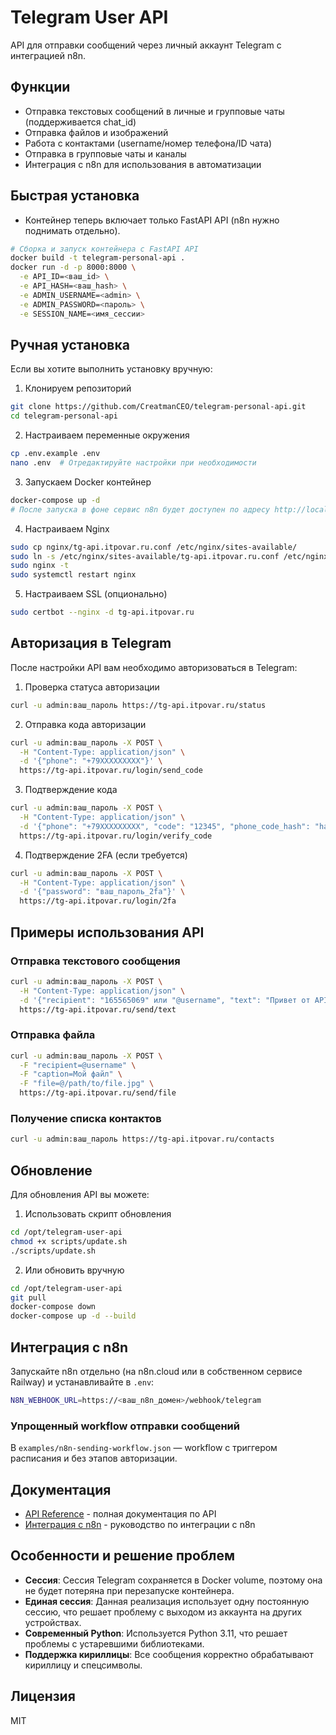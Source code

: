 # Telegram User API

API для отправки сообщений через личный аккаунт Telegram с интеграцией n8n.

## Функции

- Отправка текстовых сообщений в личные и групповые чаты (поддерживается chat_id)
- Отправка файлов и изображений
- Работа с контактами (username/номер телефона/ID чата)
- Отправка в групповые чаты и каналы
- Интеграция с n8n для использования в автоматизации

## Быстрая установка

- Контейнер теперь включает только FastAPI API (n8n нужно поднимать отдельно).

```bash
# Сборка и запуск контейнера с FastAPI API
docker build -t telegram-personal-api .
docker run -d -p 8000:8000 \
  -e API_ID=<ваш_id> \
  -e API_HASH=<ваш_hash> \
  -e ADMIN_USERNAME=<admin> \
  -e ADMIN_PASSWORD=<пароль> \
  -e SESSION_NAME=<имя_сессии>
```

## Ручная установка

Если вы хотите выполнить установку вручную:

1. Клонируем репозиторий
```bash
git clone https://github.com/CreatmanCEO/telegram-personal-api.git
cd telegram-personal-api
```

2. Настраиваем переменные окружения
```bash
cp .env.example .env
nano .env  # Отредактируйте настройки при необходимости
```

3. Запускаем Docker контейнер
```bash
docker-compose up -d
# После запуска в фоне сервис n8n будет доступен по адресу http://localhost:5678 (Basic Auth: admin/ваш_пароль)
```

4. Настраиваем Nginx
```bash
sudo cp nginx/tg-api.itpovar.ru.conf /etc/nginx/sites-available/
sudo ln -s /etc/nginx/sites-available/tg-api.itpovar.ru.conf /etc/nginx/sites-enabled/
sudo nginx -t
sudo systemctl restart nginx
```

5. Настраиваем SSL (опционально)
```bash
sudo certbot --nginx -d tg-api.itpovar.ru
```

## Авторизация в Telegram

После настройки API вам необходимо авторизоваться в Telegram:

1. Проверка статуса авторизации
```bash
curl -u admin:ваш_пароль https://tg-api.itpovar.ru/status
```

2. Отправка кода авторизации
```bash
curl -u admin:ваш_пароль -X POST \
  -H "Content-Type: application/json" \
  -d '{"phone": "+79XXXXXXXXX"}' \
  https://tg-api.itpovar.ru/login/send_code
```

3. Подтверждение кода
```bash
curl -u admin:ваш_пароль -X POST \
  -H "Content-Type: application/json" \
  -d '{"phone": "+79XXXXXXXXX", "code": "12345", "phone_code_hash": "hash_из_предыдущего_ответа"}' \
  https://tg-api.itpovar.ru/login/verify_code
```

4. Подтверждение 2FA (если требуется)
```bash
curl -u admin:ваш_пароль -X POST \
  -H "Content-Type: application/json" \
  -d '{"password": "ваш_пароль_2fa"}' \
  https://tg-api.itpovar.ru/login/2fa
```

## Примеры использования API

### Отправка текстового сообщения
```bash
curl -u admin:ваш_пароль -X POST \
  -H "Content-Type: application/json" \
  -d '{"recipient": "165565069" или "@username", "text": "Привет от API!"}' \
  https://tg-api.itpovar.ru/send/text
```

### Отправка файла
```bash
curl -u admin:ваш_пароль -X POST \
  -F "recipient=@username" \
  -F "caption=Мой файл" \
  -F "file=@/path/to/file.jpg" \
  https://tg-api.itpovar.ru/send/file
```

### Получение списка контактов
```bash
curl -u admin:ваш_пароль https://tg-api.itpovar.ru/contacts
```

## Обновление

Для обновления API вы можете:

1. Использовать скрипт обновления
```bash
cd /opt/telegram-user-api
chmod +x scripts/update.sh
./scripts/update.sh
```

2. Или обновить вручную
```bash
cd /opt/telegram-user-api
git pull
docker-compose down
docker-compose up -d --build
```

## Интеграция с n8n

Запускайте n8n отдельно (на n8n.cloud или в собственном сервисе Railway) и устанавливайте в `.env`:
```bash
N8N_WEBHOOK_URL=https://<ваш_n8n_домен>/webhook/telegram
```

### Упрощенный workflow отправки сообщений
В `examples/n8n-sending-workflow.json` — workflow с триггером расписания и без этапов авторизации.

## Документация

- [API Reference](docs/api-reference.md) - полная документация по API
- [Интеграция с n8n](docs/n8n-integration.md) - руководство по интеграции с n8n

## Особенности и решение проблем

- **Сессия**: Сессия Telegram сохраняется в Docker volume, поэтому она не будет потеряна при перезапуске контейнера.
- **Единая сессия**: Данная реализация использует одну постоянную сессию, что решает проблему с выходом из аккаунта на других устройствах.
- **Современный Python**: Используется Python 3.11, что решает проблемы с устаревшими библиотеками.
- **Поддержка кириллицы**: Все сообщения корректно обрабатывают кириллицу и спецсимволы.

## Лицензия

MIT

